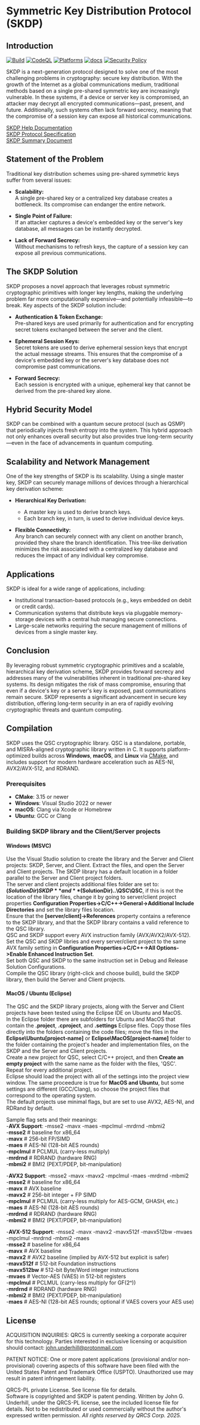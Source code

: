 # Symmetric Key Distribution Protocol (SKDP)

## Introduction

[![Build](https://github.com/QRCS-CORP/SKDP/actions/workflows/build.yml/badge.svg?branch=main)](https://github.com/QRCS-CORP/SKDP/actions/workflows/build.yml)
[![CodeQL](https://github.com/QRCS-CORP/SKDP/actions/workflows/codeql-analysis.yml/badge.svg)](https://github.com/QRCS-CORP/SKDP/actions/workflows/codeql-analysis.yml)
[![Platforms](https://img.shields.io/badge/platforms-Linux%20|%20macOS%20|%20Windows-blue)](#)
[![docs](https://img.shields.io/badge/docs-online-brightgreen)](https://qrcs-corp.github.io/SKDP/)
[![Security Policy](https://img.shields.io/badge/security-policy-blue)](https://github.com/QRCS-CORP/SKDP/security/policy)  

SKDP is a next-generation protocol designed to solve one of the most challenging problems in cryptography: secure key distribution. With the growth of the Internet as a global communications medium, traditional methods based on a single pre-shared symmetric key are increasingly vulnerable. In these systems, if a device or server key is compromised, an attacker may decrypt all encrypted communications—past, present, and future. Additionally, such systems often lack forward secrecy, meaning that the compromise of a session key can expose all historical communications.

[SKDP Help Documentation](https://qrcs-corp.github.io/SKDP/)  
[SKDP Protocol Specification](https://qrcs-corp.github.io/SKDP/pdf/SKDP_Specification.pdf)  
[SKDP Summary Document](https://qrcs-corp.github.io/SKDP/pdf/SKDP_Summary.pdf)  

## Statement of the Problem

Traditional key distribution schemes using pre-shared symmetric keys suffer from several issues:

- **Scalability:**  
  A single pre-shared key or a centralized key database creates a bottleneck. Its compromise can endanger the entire network.

- **Single Point of Failure:**  
  If an attacker captures a device's embedded key or the server's key database, all messages can be instantly decrypted.

- **Lack of Forward Secrecy:**  
  Without mechanisms to refresh keys, the capture of a session key can expose all previous communications.

## The SKDP Solution

SKDP proposes a novel approach that leverages robust symmetric cryptographic primitives with longer key lengths, making the underlying problem far more computationally expensive—and potentially infeasible—to break. Key aspects of the SKDP solution include:

- **Authentication & Token Exchange:**  
  Pre-shared keys are used primarily for authentication and for encrypting secret tokens exchanged between the server and the client.

- **Ephemeral Session Keys:**  
  Secret tokens are used to derive ephemeral session keys that encrypt the actual message streams. This ensures that the compromise of a device's embedded key or the server's key database does not compromise past communications.

- **Forward Secrecy:**  
  Each session is encrypted with a unique, ephemeral key that cannot be derived from the pre-shared key alone.

## Hybrid Security Model

SKDP can be combined with a quantum secure protocol (such as QSMP) that periodically injects fresh entropy into the system. This hybrid approach not only enhances overall security but also provides true long-term security—even in the face of advancements in quantum computing.

## Scalability and Network Management

One of the key strengths of SKDP is its scalability. Using a single master key, SKDP can securely manage millions of devices through a hierarchical key derivation scheme:

- **Hierarchical Key Derivation:**  
  - A master key is used to derive branch keys.
  - Each branch key, in turn, is used to derive individual device keys.
  
- **Flexible Connectivity:**  
  Any branch can securely connect with any client on another branch, provided they share the branch identification. This tree-like derivation minimizes the risk associated with a centralized key database and reduces the impact of any individual key compromise.

## Applications

SKDP is ideal for a wide range of applications, including:

- Institutional transaction-based protocols (e.g., keys embedded on debit or credit cards).
- Communication systems that distribute keys via pluggable memory-storage devices with a central hub managing secure connections.
- Large-scale networks requiring the secure management of millions of devices from a single master key.

## Conclusion

By leveraging robust symmetric cryptographic primitives and a scalable, hierarchical key derivation scheme, SKDP provides forward secrecy and addresses many of the vulnerabilities inherent in traditional pre-shared key systems. Its design mitigates the risk of mass compromise, ensuring that even if a device's key or a server's key is exposed, past communications remain secure. SKDP represents a significant advancement in secure key distribution, offering long-term security in an era of rapidly evolving cryptographic threats and quantum computing.

## Compilation

SKDP uses the QSC cryptographic library. QSC is a standalone, portable, and MISRA-aligned cryptographic library written in C. It supports platform-optimized builds across **Windows**, **macOS**, and **Linux** via [CMake](https://cmake.org/), and includes support for modern hardware acceleration such as AES-NI, AVX2/AVX-512, and RDRAND.

### Prerequisites

- **CMake**: 3.15 or newer
- **Windows**: Visual Studio 2022 or newer
- **macOS**: Clang via Xcode or Homebrew
- **Ubuntu**: GCC or Clang  

### Building SKDP library and the Client/Server projects

#### Windows (MSVC)

Use the Visual Studio solution to create the library and the Server and Client projects: SKDP, Server, and Client.
Extract the files, and open the Server and Client projects. The SKDP library has a default location in a folder parallel to the Server and Client project folders.  
The server and client projects additional files folder are set to: **$(SolutionDir)SKDP** and **$(SolutionDir)..\QSC\QSC**, if this is not the location of the library files, change it by going to server/client project properties **Configuration Properties->C/C++->General->Additional Include Directories** and set the library files location.  
Ensure that the **[server/client]->References** property contains a reference to the SKDP library, and that the SKDP library contains a valid reference to the QSC library.  
QSC and SKDP support every AVX instruction family (AVX/AVX2/AVX-512).  
Set the QSC and SKDP libries and every server/client project to the same AVX family setting in **Configuration Properties->C/C++->All Options->Enable Enhanced Instruction Set**.  
Set both QSC and SKDP to the same instruction set in Debug and Release Solution Configurations.  
Compile the QSC library (right-click and choose build), build the SKDP library, then build the Server and Client projects.

#### MacOS / Ubuntu (Eclipse)

The QSC and the SKDP library projects, along with the Server and Client projects have been tested using the Eclipse IDE on Ubuntu and MacOS.  
In the Eclipse folder there are subfolders for Ubuntu and MacOS that contain the **.project**, **.cproject**, and **.settings** Eclipse files.  Copy those files directly into the folders containing the code files; move the files in the **Eclipse\Ubuntu\[project-name]** or **Eclipse\MacOS\[project-name]** folder to the folder containing the project's header and implementation files, on the SKDP and the Server and Client projects.  
Create a new project for QSC, select C/C++ project, and then **Create an empty project** with the same name as the folder with the files, 'QSC'. Repeat for every additional project.  
Eclipse should load the project with all of the settings into the project view window. The same proceedure is true for **MacOS and Ubuntu**, but some settings are different (GCC/Clang), so choose the project files that correspond to the operating system.  
The default projects use minimal flags, but are set to use AVX2, AES-NI, and RDRand by default.

Sample flag sets and their meanings:  
-**AVX Support**: -msse2 -mavx -maes -mpclmul -mrdrnd -mbmi2  
-**msse2**        # baseline for x86_64  
-**mavx**         # 256-bit FP/SIMD  
-**maes**         # AES-NI (128-bit AES rounds)  
-**mpclmul**      # PCLMUL (carry-less multiply)  
-**mrdrnd**       # RDRAND (hardware RNG)  
-**mbmi2**        # BMI2 (PEXT/PDEP, bit-manipulation)  

-**AVX2 Support**: -msse2 -mavx -mavx2 -mpclmul -maes -mrdrnd -mbmi2  
-**msse2**        # baseline for x86_64  
-**mavx**         # AVX baseline  
-**mavx2**        # 256-bit integer + FP SIMD  
-**mpclmul**      # PCLMUL (carry-less multiply for AES-GCM, GHASH, etc.)  
-**maes**         # AES-NI (128-bit AES rounds)  
-**mrdrnd**       # RDRAND (hardware RNG)  
-**mbmi2**        # BMI2 (PEXT/PDEP, bit-manipulation)  

-**AVX-512 Support**: -msse2 -mavx -mavx2 -mavx512f -mavx512bw -mvaes -mpclmul -mrdrnd -mbmi2 -maes  
-**msse2**        # baseline for x86_64  
-**mavx**         # AVX baseline  
-**mavx2**        # AVX2 baseline (implied by AVX-512 but explicit is safer)  
-**mavx512f**     # 512-bit Foundation instructions  
-**mavx512bw**    # 512-bit Byte/Word integer instructions  
-**mvaes**        # Vector-AES (VAES) in 512-bit registers  
-**mpclmul**      # PCLMUL (carry-less multiply for GF(2ⁿ))  
-**mrdrnd**       # RDRAND (hardware RNG)  
-**mbmi2**        # BMI2 (PEXT/PDEP, bit-manipulation)  
-**maes**         # AES-NI (128-bit AES rounds; optional if VAES covers your AES use)  


## License

ACQUISITION INQUIRIES:
QRCS is currently seeking a corporate acquirer for this technology.
Parties interested in exclusive licensing or acquisition should contact:
john.underhill@protonmail.com  

PATENT NOTICE:
One or more patent applications (provisional and/or non-provisional) covering aspects of this software have been filed with the United States Patent and 
Trademark Office (USPTO). Unauthorized use may result in patent infringement liability.  

QRCS-PL private License. See license file for details.  
Software is copyrighted and SKDP is patent pending.
Written by John G. Underhill, under the QRCS-PL license, see the included license file for details. 
Not to be redistributed or used commercially without the author's expressed written permission. 
_All rights reserved by QRCS Corp. 2025._

